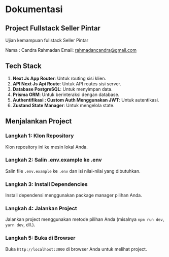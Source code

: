 # Dokumentasi

## Project Fullstack Seller Pintar

Ujian kemampuan fullstack Seller Pintar

Nama : Candra Rahmadan
Email: rahmadancandra@gmail.com

## Tech Stack

1. **Next Js App Router**: Untuk routing sisi klien.
2. **API Next Js Api Route**: Untuk API routes sisi server.
3. **Database PostgreSQL**: Untuk menyimpan data.
4. **Prisma ORM**: Untuk berinteraksi dengan database.
5. **Authentifikasi : Custom Auth Menggunakan JWT**: Untuk autentikasi.
6. **Zustand State Manager**: Untuk mengelola state.

## Menjalankan Project

### Langkah 1: Klon Repository

Klon repository ini ke mesin lokal Anda.

### Langkah 2: Salin .env.example ke .env

Salin file `.env.example` ke `.env` dan isi nilai-nilai yang dibutuhkan.

### Langkah 3: Install Dependencies

Install dependensi menggunakan package manager pilihan Anda.

### Langkah 4: Jalankan Project

Jalankan project menggunakan metode pilihan Anda (misalnya `npm run dev`, `yarn dev`, dll.).

### Langkah 5: Buka di Browser

Buka `http://localhost:3000` di browser Anda untuk melihat project.

